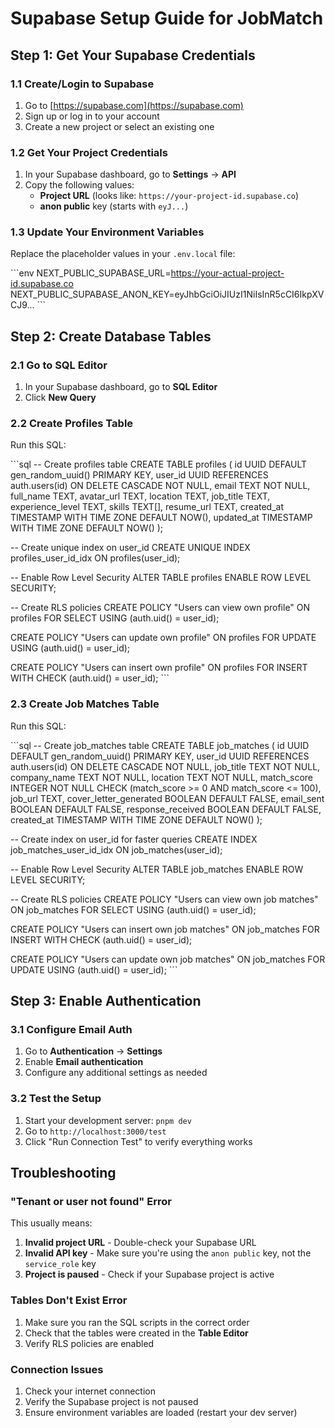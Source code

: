 # Supabase Setup Guide for JobMatch

## Step 1: Get Your Supabase Credentials

### 1.1 Create/Login to Supabase
1. Go to [https://supabase.com](https://supabase.com)
2. Sign up or log in to your account
3. Create a new project or select an existing one

### 1.2 Get Your Project Credentials
1. In your Supabase dashboard, go to **Settings** → **API**
2. Copy the following values:
   - **Project URL** (looks like: `https://your-project-id.supabase.co`)
   - **anon public** key (starts with `eyJ...`)

### 1.3 Update Your Environment Variables
Replace the placeholder values in your `.env.local` file:

\`\`\`env
NEXT_PUBLIC_SUPABASE_URL=https://your-actual-project-id.supabase.co
NEXT_PUBLIC_SUPABASE_ANON_KEY=eyJhbGciOiJIUzI1NiIsInR5cCI6IkpXVCJ9...
\`\`\`

## Step 2: Create Database Tables

### 2.1 Go to SQL Editor
1. In your Supabase dashboard, go to **SQL Editor**
2. Click **New Query**

### 2.2 Create Profiles Table
Run this SQL:

\`\`\`sql
-- Create profiles table
CREATE TABLE profiles (
  id UUID DEFAULT gen_random_uuid() PRIMARY KEY,
  user_id UUID REFERENCES auth.users(id) ON DELETE CASCADE NOT NULL,
  email TEXT NOT NULL,
  full_name TEXT,
  avatar_url TEXT,
  location TEXT,
  job_title TEXT,
  experience_level TEXT,
  skills TEXT[],
  resume_url TEXT,
  created_at TIMESTAMP WITH TIME ZONE DEFAULT NOW(),
  updated_at TIMESTAMP WITH TIME ZONE DEFAULT NOW()
);

-- Create unique index on user_id
CREATE UNIQUE INDEX profiles_user_id_idx ON profiles(user_id);

-- Enable Row Level Security
ALTER TABLE profiles ENABLE ROW LEVEL SECURITY;

-- Create RLS policies
CREATE POLICY "Users can view own profile" ON profiles
  FOR SELECT USING (auth.uid() = user_id);

CREATE POLICY "Users can update own profile" ON profiles
  FOR UPDATE USING (auth.uid() = user_id);

CREATE POLICY "Users can insert own profile" ON profiles
  FOR INSERT WITH CHECK (auth.uid() = user_id);
\`\`\`

### 2.3 Create Job Matches Table
Run this SQL:

\`\`\`sql
-- Create job_matches table
CREATE TABLE job_matches (
  id UUID DEFAULT gen_random_uuid() PRIMARY KEY,
  user_id UUID REFERENCES auth.users(id) ON DELETE CASCADE NOT NULL,
  job_title TEXT NOT NULL,
  company_name TEXT NOT NULL,
  location TEXT NOT NULL,
  match_score INTEGER NOT NULL CHECK (match_score >= 0 AND match_score <= 100),
  job_url TEXT,
  cover_letter_generated BOOLEAN DEFAULT FALSE,
  email_sent BOOLEAN DEFAULT FALSE,
  response_received BOOLEAN DEFAULT FALSE,
  created_at TIMESTAMP WITH TIME ZONE DEFAULT NOW()
);

-- Create index on user_id for faster queries
CREATE INDEX job_matches_user_id_idx ON job_matches(user_id);

-- Enable Row Level Security
ALTER TABLE job_matches ENABLE ROW LEVEL SECURITY;

-- Create RLS policies
CREATE POLICY "Users can view own job matches" ON job_matches
  FOR SELECT USING (auth.uid() = user_id);

CREATE POLICY "Users can insert own job matches" ON job_matches
  FOR INSERT WITH CHECK (auth.uid() = user_id);

CREATE POLICY "Users can update own job matches" ON job_matches
  FOR UPDATE USING (auth.uid() = user_id);
\`\`\`

## Step 3: Enable Authentication

### 3.1 Configure Email Auth
1. Go to **Authentication** → **Settings**
2. Enable **Email authentication**
3. Configure any additional settings as needed

### 3.2 Test the Setup
1. Start your development server: `pnpm dev`
2. Go to `http://localhost:3000/test`
3. Click "Run Connection Test" to verify everything works

## Troubleshooting

### "Tenant or user not found" Error
This usually means:
1. **Invalid project URL** - Double-check your Supabase URL
2. **Invalid API key** - Make sure you're using the `anon public` key, not the `service_role` key
3. **Project is paused** - Check if your Supabase project is active

### Tables Don't Exist Error
1. Make sure you ran the SQL scripts in the correct order
2. Check that the tables were created in the **Table Editor**
3. Verify RLS policies are enabled

### Connection Issues
1. Check your internet connection
2. Verify the Supabase project is not paused
3. Ensure environment variables are loaded (restart your dev server)
